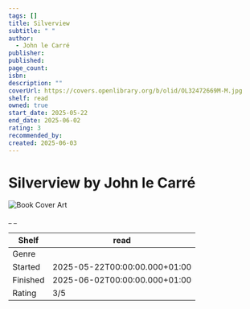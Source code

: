 ```yaml
---
tags: []
title: Silverview
subtitle: " "
author:
  - John le Carré
publisher: 
published: 
page_count: 
isbn: 
description: ""
coverUrl: https://covers.openlibrary.org/b/olid/OL32472669M-M.jpg
shelf: read
owned: true
start_date: 2025-05-22
end_date: 2025-06-02
rating: 3
recommended_by: 
created: 2025-06-03
---
```


# Silverview by John le Carré

![Book Cover Art](https://covers.openlibrary.org/b/olid/OL32472669M-M.jpg)

_ _

| Shelf | read |
| --- | --- |
| Genre |  |
| Started | 2025-05-22T00:00:00.000+01:00 |
| Finished | 2025-06-02T00:00:00.000+01:00 |
| Rating | 3/5 |

